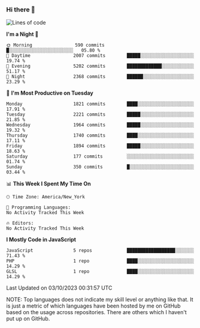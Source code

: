 ### Hi there 👋

<!--
**LynxJinxxy/LynxJinxxy** is a ✨ _special_ ✨ repository because its `README.md` (this file) appears on your GitHub profile.

Here are some ideas to get you started:

- 🔭 I’m currently working on ...
- 🌱 I’m currently learning ...
- 👯 I’m looking to collaborate on ...
- 🤔 I’m looking for help with ...
- 💬 Ask me about ...
- 📫 How to reach me: ...
- 😄 Pronouns: ...
- ⚡ Fun fact: ...
-->

<!--START_SECTION:waka-->
![Lines of code](https://img.shields.io/badge/From%20Hello%20World%20I%27ve%20Written-22.4%20million%20lines%20of%20code-blue)

**I'm a Night 🦉** 

```text
🌞 Morning                590 commits         █░░░░░░░░░░░░░░░░░░░░░░░░   05.80 % 
🌆 Daytime                2007 commits        █████░░░░░░░░░░░░░░░░░░░░   19.74 % 
🌃 Evening                5202 commits        █████████████░░░░░░░░░░░░   51.17 % 
🌙 Night                  2368 commits        ██████░░░░░░░░░░░░░░░░░░░   23.29 % 
```
📅 **I'm Most Productive on Tuesday** 

```text
Monday                   1821 commits        ████░░░░░░░░░░░░░░░░░░░░░   17.91 % 
Tuesday                  2221 commits        █████░░░░░░░░░░░░░░░░░░░░   21.85 % 
Wednesday                1964 commits        █████░░░░░░░░░░░░░░░░░░░░   19.32 % 
Thursday                 1740 commits        ████░░░░░░░░░░░░░░░░░░░░░   17.11 % 
Friday                   1894 commits        █████░░░░░░░░░░░░░░░░░░░░   18.63 % 
Saturday                 177 commits         ░░░░░░░░░░░░░░░░░░░░░░░░░   01.74 % 
Sunday                   350 commits         █░░░░░░░░░░░░░░░░░░░░░░░░   03.44 % 
```


📊 **This Week I Spent My Time On** 

```text
🕑︎ Time Zone: America/New_York

💬 Programming Languages: 
No Activity Tracked This Week

🔥 Editors: 
No Activity Tracked This Week
```

**I Mostly Code in JavaScript** 

```text
JavaScript               5 repos             ██████████████████░░░░░░░   71.43 % 
PHP                      1 repo              ████░░░░░░░░░░░░░░░░░░░░░   14.29 % 
GLSL                     1 repo              ████░░░░░░░░░░░░░░░░░░░░░   14.29 % 
```




 Last Updated on 03/10/2023 00:31:57 UTC
<!--END_SECTION:waka-->
NOTE: Top languages does not indicate my skill level or anything like that. It is just a metric of which languages have been hosted by me on GitHub based on the usage across repositories. There are others which I haven't put up on GitHub.
